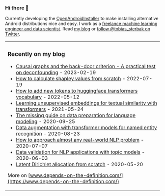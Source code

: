 ### Hi there 👋

Currently developing the [OpenAndroidInstaller](https://github.com/openandroidinstaller-dev/openandroidinstaller) to make installing alternative Android distributions nice and easy.
I work as a [freelance machine learning engineer and data scientist](https://tobiassterbak.com/).
Read [my blog](https://www.depends-on-the-definition.com/) or [follow @tobias_sterbak on Twitter](https://twitter.com/tobias_sterbak).

<table><tr>
  <td valign="top" width="33%">

### Recently on my blog
<!-- blog starts -->
* [Causal graphs and the back-door criterion - A practical test on deconfounding](https://www.depends-on-the-definition.com/causal-graphs-and-deconfounding/) - 2023-02-19
* [How to calculate shapley values from scratch](https://www.depends-on-the-definition.com/shapley-values-from-scratch/) - 2022-07-19
* [How to add new tokens to huggingface transformers vocabulary](https://www.depends-on-the-definition.com/how-to-add-new-tokens-to-huggingface-transformers/) - 2022-05-12
* [Learning unsupervised embeddings for textual similarity with transformers](https://www.depends-on-the-definition.com/unsupervised-text-embeddings-with-transformers/) - 2021-05-24
* [The missing guide on data preparation for language modeling](https://www.depends-on-the-definition.com/missing-guide-on-data-preparation-for-language-modeling/) - 2020-09-25
* [Data augmentation with transformer models for named entity recognition](https://www.depends-on-the-definition.com/data-augmentation-with-transformers/) - 2020-08-23
* [How to approach almost any real-world NLP problem](https://www.depends-on-the-definition.com/how-to-approach-nlp/) - 2020-07-07
* [Data validation for NLP applications with topic models](https://www.depends-on-the-definition.com/data-validation-with-topic-models/) - 2020-06-03
* [Latent Dirichlet allocation from scratch](https://www.depends-on-the-definition.com/lda-from-scratch/) - 2020-05-20
<!-- blog ends -->

More on [www.depends-on-the-definition.com/](https://www.depends-on-the-definition.com/)
</td>
</tr></table>
